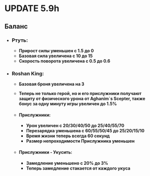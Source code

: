 # UPDATE 5.9h

## Баланс

* ### Ртуть:
  * **Прирост силы уменьшен с 1.5 до 0**
  * **Базовая сила увеличена с 10 до 15**
  * **Скорость поворота увеличена с 0.5 до 0.6**
  
* ### Roshan King:
  * **Базовая броня увеличена на 3**
  * **Теперь не только герой, но и его прислужники получают защиту от физического урона от Aghanim`s Scepter, также бонус за одну минуту игры увеличен до 1.5%**

  * #### Прислужники: 
    * **Урон увеличен с 20/30/40/50 до 25/40/55/70**
    * **Перезарядка уменьшена с 60/55/50/45 до 25/20/15/10**
    * **Время жизни теперь всегда 60 секунд**
    * **Размер непроходимости Прислужника уменьшен**
    
  * #### Прислужники - Укусить: 
    * **Замедление уменьшено с 20% до 3%**
    * **Теперь замедление стакается от каждого укуса**
